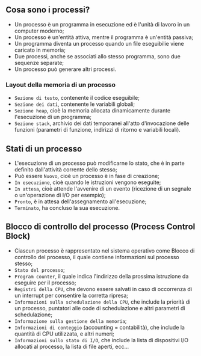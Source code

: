 ## Cosa sono i processi?
- Un processo è un programma in esecuzione ed è l'unità di lavoro in un computer moderno;
- Un processo è un'entità attiva, mentre il programma è un'entità passiva;
- Un programma diventa un processo quando un file eseguibilie viene caricato in memoria;
- Due processi, anche se associati allo stesso programma, sono due sequenze separate;
- Un processo può generare altri processi.

### Layout della memoria di un processo
- `Sezione di testo`, contenente il codice eseguibile;
- `Sezione dei dati`, contenente le variabili globali;
- `Sezione heap`, cioè la memoria allocata dinamicamente durante l'esecuzione di un programma;
- `Sezione stack`, archivio dei dati temporanei all'atto d'invocazione delle funzioni (parametri di funzione, indirizzi di ritorno e variabili locali).


## Stati di un processo
- L'esecuzione di un processo può modificarne lo stato, che è in parte definito dall'attività corrente dello stesso;
- Può essere `Nuovo`, cioè un processo è in fase di creazione;
- `In esecuzione`, cioè quando le istruzioni vengono eseguite;
- `In attesa`, cioè attende l'avvenire di un evento (ricezione di un segnale o un'operazione di I/O per esempio);
- `Pronto`, è in attesa dell'assegnamento all'esecuzione;
- `Terminato`, ha concluso la sua esecuzione.

## Blocco di controllo del processo (Process Control Block)
- Ciascun processo è rappresentato nel sistema operativo come Blocco di controllo del processo, il quale contiene informazioni sul processo stesso;
- `Stato del processo`;
- `Program counter`, il quale indica l'indirizzo della prossima istruzione da eseguire per il processo;
- `Registri della CPU`, che devono essere salvati in caso di occorrenza di un interrupt per consentire la corretta ripresa;
- `Informazioni sulla schedulazione della CPU`, che include la priorità di un processo, puntatori alle code di schedulazione e altri parametri di schedulazione;
- `Informazione sulla gestione della memoria`;
- `Informazioni di conteggio` (accounting = contabilità), che include la quantità di CPU utilizzata, e altri numeri;
- `Informazioni sullo stato di I/O`, che include la lista di dispositivi I/O allocati al processo, la lista di file aperti, ecc...